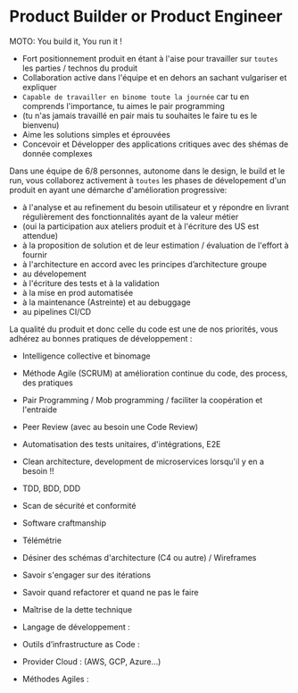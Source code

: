 # Product Builder or Product Engineer

MOTO: You build it, You run it !

* Fort positionnement produit en étant à l'aise pour travailler sur `toutes` les parties / technos du produit
* Collaboration active dans l'équipe et en dehors an sachant vulgariser et expliquer
* `Capable de travailler en binome toute la journée` car tu en comprends l'importance, tu aimes le pair programming
* (tu n'as jamais travaillé en pair mais tu souhaites le faire tu es le bienvenu)
* Aime les solutions simples et éprouvées
* Concevoir et Développer des applications critiques avec des shémas de donnée complexes


Dans une équipe de 6/8 personnes, autonome dans le design, le build et le run,
vous collaborez activement à `toutes` les phases de dévelopement d'un produit en ayant une démarche d'amélioration progressive:
* à l'analyse et au refinement du besoin utilisateur et y répondre en livrant régulièrement des fonctionnalités ayant de la valeur métier
* (oui la participation aux ateliers produit et à l'écriture des US est attendue)
* à la proposition de solution et de leur estimation / évaluation de l'effort à fournir
* à l'architecture en accord avec les principes d’architecture groupe
* au dévelopement
* à l'écriture des tests et à la validation
* à la mise en prod automatisée
* à la maintenance (Astreinte) et au debuggage
* au pipelines CI/CD

La qualité du produit et donc celle du code est une de nos priorités, vous adhérez au bonnes pratiques de développement :
* Intelligence collective et binomage
* Méthode Agile (SCRUM) at amélioration continue du code, des process, des pratiques
* Pair Programming / Mob programming / faciliter la coopération et l'entraide
* Peer Review (avec au besoin une Code Review)
* Automatisation des tests unitaires, d'intégrations, E2E
* Clean architecture, development de microservices lorsqu'il y en a besoin !!
* TDD, BDD, DDD
* Scan de sécurité et conformité
* Software craftmanship
* Télémétrie
* Désiner des schémas d'architecture (C4 ou autre) / Wireframes
* Savoir s'engager sur des itérations
* Savoir quand refactorer et quand ne pas le faire
* Maîtrise de la dette technique







* Langage de développement :
* Outils d’infrastructure as Code :
* Provider Cloud : (AWS, GCP, Azure…)
* Méthodes Agiles :
